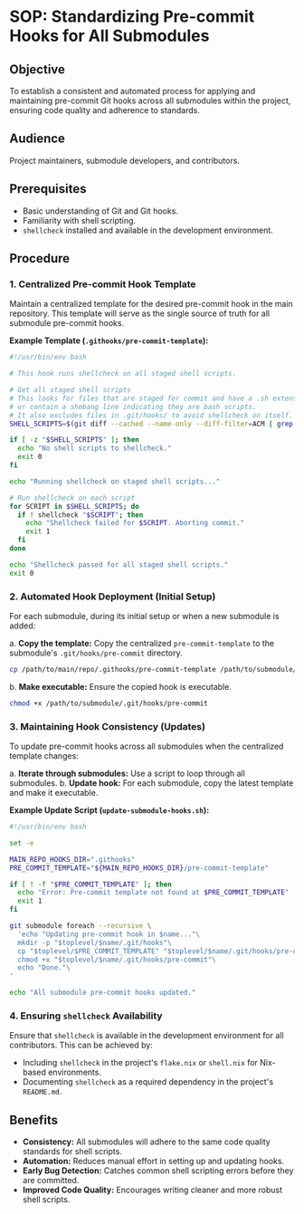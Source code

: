 # SOP: Standardizing Pre-commit Hooks for All Submodules

## Objective
To establish a consistent and automated process for applying and maintaining pre-commit Git hooks across all submodules within the project, ensuring code quality and adherence to standards.

## Audience
Project maintainers, submodule developers, and contributors.

## Prerequisites
*   Basic understanding of Git and Git hooks.
*   Familiarity with shell scripting.
*   `shellcheck` installed and available in the development environment.

## Procedure

### 1. Centralized Pre-commit Hook Template
Maintain a centralized template for the desired pre-commit hook in the main repository. This template will serve as the single source of truth for all submodule pre-commit hooks.

**Example Template (`.githooks/pre-commit-template`):**
```bash
#!/usr/bin/env bash

# This hook runs shellcheck on all staged shell scripts.

# Get all staged shell scripts
# This looks for files that are staged for commit and have a .sh extension
# or contain a shebang line indicating they are bash scripts.
# It also excludes files in .git/hooks/ to avoid shellcheck on itself.
SHELL_SCRIPTS=$(git diff --cached --name-only --diff-filter=ACM | grep -E '\.sh$|^(#!)?/(usr/bin/env )?bash' | grep -v '\.git/hooks/')

if [ -z "$SHELL_SCRIPTS" ]; then
  echo "No shell scripts to shellcheck."
  exit 0
fi

echo "Running shellcheck on staged shell scripts..."

# Run shellcheck on each script
for SCRIPT in $SHELL_SCRIPTS; do
  if ! shellcheck "$SCRIPT"; then
    echo "Shellcheck failed for $SCRIPT. Aborting commit."
    exit 1
  fi
done

echo "Shellcheck passed for all staged shell scripts."
exit 0
```

### 2. Automated Hook Deployment (Initial Setup)
For each submodule, during its initial setup or when a new submodule is added:

a. **Copy the template:** Copy the centralized `pre-commit-template` to the submodule's `.git/hooks/pre-commit` directory.
   ```bash
   cp /path/to/main/repo/.githooks/pre-commit-template /path/to/submodule/.git/hooks/pre-commit
   ```
b. **Make executable:** Ensure the copied hook is executable.
   ```bash
   chmod +x /path/to/submodule/.git/hooks/pre-commit
   ```

### 3. Maintaining Hook Consistency (Updates)
To update pre-commit hooks across all submodules when the centralized template changes:

a. **Iterate through submodules:** Use a script to loop through all submodules.
b. **Update hook:** For each submodule, copy the latest template and make it executable.

**Example Update Script (`update-submodule-hooks.sh`):**
```bash
#!/usr/bin/env bash

set -e

MAIN_REPO_HOOKS_DIR=".githooks"
PRE_COMMIT_TEMPLATE="${MAIN_REPO_HOOKS_DIR}/pre-commit-template"

if [ ! -f "$PRE_COMMIT_TEMPLATE" ]; then
  echo "Error: Pre-commit template not found at $PRE_COMMIT_TEMPLATE"
  exit 1
fi

git submodule foreach --recursive \
  'echo "Updating pre-commit hook in $name..."\
  mkdir -p "$toplevel/$name/.git/hooks"\
  cp "$toplevel/$PRE_COMMIT_TEMPLATE" "$toplevel/$name/.git/hooks/pre-commit"\
  chmod +x "$toplevel/$name/.git/hooks/pre-commit"\
  echo "Done."\
'

echo "All submodule pre-commit hooks updated."
```

### 4. Ensuring `shellcheck` Availability
Ensure that `shellcheck` is available in the development environment for all contributors. This can be achieved by:
*   Including `shellcheck` in the project's `flake.nix` or `shell.nix` for Nix-based environments.
*   Documenting `shellcheck` as a required dependency in the project's `README.md`.

## Benefits
*   **Consistency:** All submodules will adhere to the same code quality standards for shell scripts.
*   **Automation:** Reduces manual effort in setting up and updating hooks.
*   **Early Bug Detection:** Catches common shell scripting errors before they are committed.
*   **Improved Code Quality:** Encourages writing cleaner and more robust shell scripts.
